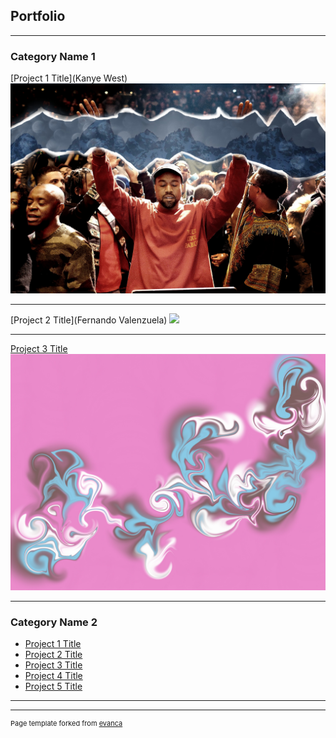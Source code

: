 ## Portfolio

---

### Category Name 1 

[Project 1 Title](Kanye West)
<img src="images/kanye-west-37.jpg?raw=true"/>

---
[Project 2 Title](Fernando Valenzuela)
<img src="image/fernando.jpg?raw=true"/>

---
[Project 3 Title](Liquify)
<img src="images/liquid.jpg?raw=true"/>

---

### Category Name 2

- [Project 1 Title](http://example.com/)
- [Project 2 Title](http://example.com/)
- [Project 3 Title](http://example.com/)
- [Project 4 Title](http://example.com/)
- [Project 5 Title](http://example.com/)

---




---
<p style="font-size:11px">Page template forked from <a href="https://github.com/evanca/quick-portfolio">evanca</a></p>
<!-- Remove above link if you don't want to attibute -->
